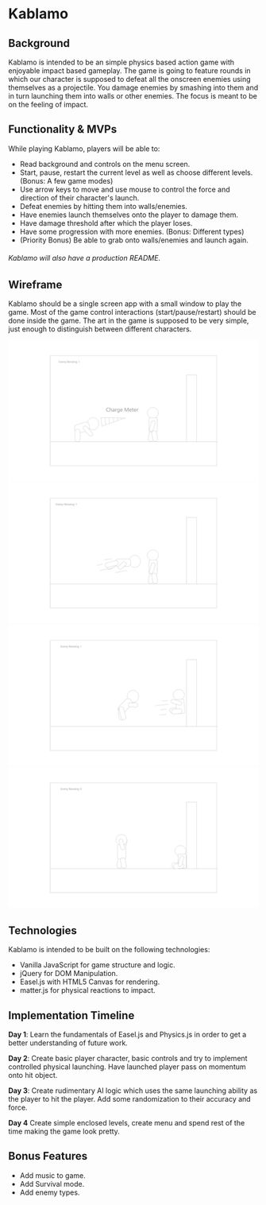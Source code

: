 # Kablamo

## Background

Kablamo is intended to be an simple physics based action game with enjoyable impact based gameplay. The game is going to feature rounds in which our character is supposed to defeat all the onscreen enemies using themselves as a projectile. You damage enemies by smashing into them and in turn launching them into walls or other enemies. The focus is meant to be on the feeling of impact.

## Functionality & MVPs

While playing Kablamo, players will be able to:

- Read background and controls on the menu screen.
- Start, pause, restart the current level as well as choose different levels. (Bonus: A few game modes)
- Use arrow keys to move and use mouse to control the force and direction of their character's launch.
- Defeat enemies by hitting them into walls/enemies.
- Have enemies launch themselves onto the player to damage them.
- Have damage threshold after which the player loses.
- Have some progression with more enemies. (Bonus: Different types)
- (Priority Bonus) Be able to grab onto walls/enemies and launch again.

###### Kablamo will also have a production README.

## Wireframe

Kablamo should be a single screen app with a small window to play the game. Most of the game control interactions (start/pause/restart) should be done inside the game. The art in the game is supposed to be very simple, just enough to distinguish between different characters.

![Charging Up](wireframes/KablamoChargeUp.png)
![Launch](wireframes/KablamoLaunch.png)
![Smash](wireframes/KablamoSmash.png)
![Win](wireframes/KablamoWin.png)

## Technologies

Kablamo is intended to be built on the following technologies:

- Vanilla JavaScript for game structure and logic.
- jQuery for DOM Manipulation.
- Easel.js with HTML5 Canvas for rendering.
- matter.js for physical reactions to impact.

## Implementation Timeline

**Day 1**: Learn the fundamentals of Easel.js and Physics.js in order to get a better understanding of future work.

**Day 2**: Create basic player character, basic controls and try to implement controlled physical launching. Have launched player pass on momentum onto hit object.

**Day 3**: Create rudimentary AI logic which uses the same launching ability as the player to hit the player. Add some randomization to their accuracy and force.

**Day 4** Create simple enclosed levels, create menu and spend rest of the time making the game look pretty.

## Bonus Features

- Add music to game.
- Add Survival mode.
- Add enemy types.
